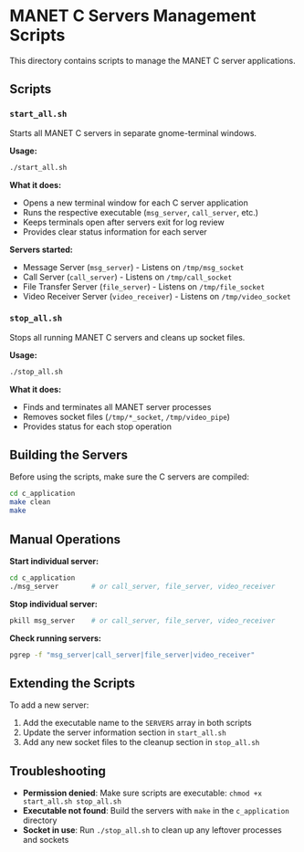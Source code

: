 # MANET C Servers Management Scripts

This directory contains scripts to manage the MANET C server applications.

## Scripts

### `start_all.sh`
Starts all MANET C servers in separate gnome-terminal windows.

**Usage:**
```bash
./start_all.sh
```

**What it does:**
- Opens a new terminal window for each C server application
- Runs the respective executable (`msg_server`, `call_server`, etc.)
- Keeps terminals open after servers exit for log review
- Provides clear status information for each server

**Servers started:**
- Message Server (`msg_server`) - Listens on `/tmp/msg_socket`
- Call Server (`call_server`) - Listens on `/tmp/call_socket`
- File Transfer Server (`file_server`) - Listens on `/tmp/file_socket`
- Video Receiver Server (`video_receiver`) - Listens on `/tmp/video_socket`

### `stop_all.sh`
Stops all running MANET C servers and cleans up socket files.

**Usage:**
```bash
./stop_all.sh
```

**What it does:**
- Finds and terminates all MANET server processes
- Removes socket files (`/tmp/*_socket`, `/tmp/video_pipe`)
- Provides status for each stop operation

## Building the Servers

Before using the scripts, make sure the C servers are compiled:

```bash
cd c_application
make clean
make
```

## Manual Operations

**Start individual server:**
```bash
cd c_application
./msg_server        # or call_server, file_server, video_receiver
```

**Stop individual server:**
```bash
pkill msg_server    # or call_server, file_server, video_receiver
```

**Check running servers:**
```bash
pgrep -f "msg_server|call_server|file_server|video_receiver"
```

## Extending the Scripts

To add a new server:
1. Add the executable name to the `SERVERS` array in both scripts
2. Update the server information section in `start_all.sh`
3. Add any new socket files to the cleanup section in `stop_all.sh`

## Troubleshooting

- **Permission denied**: Make sure scripts are executable: `chmod +x start_all.sh stop_all.sh`
- **Executable not found**: Build the servers with `make` in the `c_application` directory
- **Socket in use**: Run `./stop_all.sh` to clean up any leftover processes and sockets
